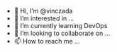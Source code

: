 - 👋 Hi, I’m @vinczada
- 👀 I’m interested in ...
- 🌱 I’m currently learning DevOps
- 💞️ I’m looking to collaborate on ...
- 📫 How to reach me ...

<!---
vinczada/vinczada is a ✨ special ✨ repository because its `README.md` (this file) appears on your GitHub profile.
You can click the Preview link to take a look at your changes.
--->
